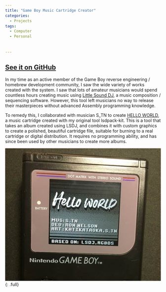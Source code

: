 ```yaml
---
title: "Game Boy Music Cartridge Creator"
categories:
  - Projects
tags:
  - Computer
  - Personal


---
```


## [See it on GitHub](https://github.com/rondnelson99/lsdpack-kit)

In my time as an active member of the Game Boy reverse engineering / homebrew development community, I saw the wide variety of works created with the system. I saw that lots of amateur musicians would spend countless hours creating music using [Little Sound DJ](https://www.littlesounddj.com/lsd/index.php), a music composition / sequencing software. However, this tool left musicians no way to release their masterpieces without advanced Assembly programming knowledge.

To remedy this, I collaborated with musician S_TN to create [HELLO WORLD](https://s-tn.itch.io/hello-world), a music cartridge created with my original tool lsdpack-kit. This is a tool that takes an album created using LSDJ, and combines it with custom graphics to create a polished, beautiful cartridge file, suitable for burning to a real cartridge or digital distribution. It requires no programming ability, and has since been used by other musicians to create more albums. 

![](/assets/images/hello-world.jpg){: .full}


